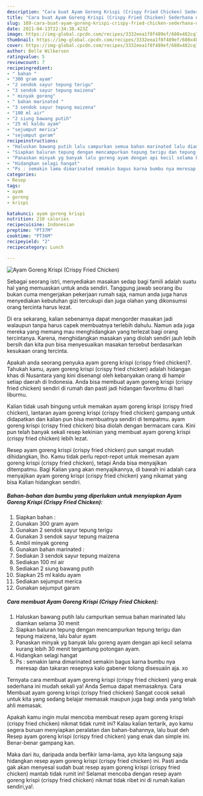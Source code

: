 ```yaml
---
description: "Cara buat Ayam Goreng Krispi (Crispy Fried Chicken) Sederhana dan Mudah Dibuat"
title: "Cara buat Ayam Goreng Krispi (Crispy Fried Chicken) Sederhana dan Mudah Dibuat"
slug: 169-cara-buat-ayam-goreng-krispi-crispy-fried-chicken-sederhana-dan-mudah-dibuat
date: 2021-04-13T22:34:38.423Z
image: https://img-global.cpcdn.com/recipes/3332eea1f8f489ef/680x482cq70/ayam-goreng-krispi-crispy-fried-chicken-foto-resep-utama.jpg
thumbnail: https://img-global.cpcdn.com/recipes/3332eea1f8f489ef/680x482cq70/ayam-goreng-krispi-crispy-fried-chicken-foto-resep-utama.jpg
cover: https://img-global.cpcdn.com/recipes/3332eea1f8f489ef/680x482cq70/ayam-goreng-krispi-crispy-fried-chicken-foto-resep-utama.jpg
author: Belle Wilkerson
ratingvalue: 5
reviewcount: 7
recipeingredient:
- " bahan "
- "300 gram ayam"
- "2 sendok sayur tepung terigu"
- "3 sendok sayur tepung maizena"
- " minyak goreng"
- " bahan marinated "
- "3 sendok sayur tepung maizena"
- "100 ml air"
- "2 siung bawang putih"
- "25 ml kaldu ayam"
- "sejumput merica"
- "sejumput garam"
recipeinstructions:
- "Haluskan bawang putih lalu campurkan semua bahan marinated lalu diamkan selama 30 menit"
- "Siapkan baluran tepung dengan mencampurkan tepung terigu dan tepung maizena, lalu balur ayam"
- "Panaskan minyak yg banyak lalu goreng ayam dengan api kecil selama kurang lebih 30 menit tergantung potongan ayam."
- "Hidangkan selagi hangat"
- "Ps : semakin lama dimarinated semakin bagus karna bumbu nya meresap dan takaran resepnya kalo gabener tolong disesuaiin aja. xo"
categories:
- Resep
tags:
- ayam
- goreng
- krispi

katakunci: ayam goreng krispi 
nutrition: 210 calories
recipecuisine: Indonesian
preptime: "PT37M"
cooktime: "PT36M"
recipeyield: "2"
recipecategory: Lunch

---
```



![Ayam Goreng Krispi (Crispy Fried Chicken)](https://img-global.cpcdn.com/recipes/3332eea1f8f489ef/680x482cq70/ayam-goreng-krispi-crispy-fried-chicken-foto-resep-utama.jpg)

Sebagai seorang istri, menyediakan masakan sedap bagi famili adalah suatu hal yang memuaskan untuk anda sendiri. Tanggung jawab seorang ibu bukan cuma mengerjakan pekerjaan rumah saja, namun anda juga harus menyediakan kebutuhan gizi tercukupi dan juga olahan yang dikonsumsi orang tercinta harus lezat.

Di era  sekarang, kalian sebenarnya dapat mengorder masakan jadi walaupun tanpa harus capek membuatnya terlebih dahulu. Namun ada juga mereka yang memang mau menghidangkan yang terlezat bagi orang tercintanya. Karena, menghidangkan masakan yang diolah sendiri jauh lebih bersih dan kita pun bisa menyesuaikan masakan tersebut berdasarkan kesukaan orang tercinta. 



Apakah anda seorang penyuka ayam goreng krispi (crispy fried chicken)?. Tahukah kamu, ayam goreng krispi (crispy fried chicken) adalah hidangan khas di Nusantara yang kini disenangi oleh kebanyakan orang di hampir setiap daerah di Indonesia. Anda bisa membuat ayam goreng krispi (crispy fried chicken) sendiri di rumah dan pasti jadi hidangan favoritmu di hari liburmu.

Kalian tidak usah bingung untuk memakan ayam goreng krispi (crispy fried chicken), lantaran ayam goreng krispi (crispy fried chicken) gampang untuk didapatkan dan kalian pun bisa membuatnya sendiri di tempatmu. ayam goreng krispi (crispy fried chicken) bisa diolah dengan bermacam cara. Kini pun telah banyak sekali resep kekinian yang membuat ayam goreng krispi (crispy fried chicken) lebih lezat.

Resep ayam goreng krispi (crispy fried chicken) pun sangat mudah dihidangkan, lho. Kamu tidak perlu repot-repot untuk memesan ayam goreng krispi (crispy fried chicken), tetapi Anda bisa menyajikan ditempatmu. Bagi Kalian yang akan menyajikannya, di bawah ini adalah cara menyajikan ayam goreng krispi (crispy fried chicken) yang nikamat yang bisa Kalian hidangkan sendiri.

<!--inarticleads1-->

##### Bahan-bahan dan bumbu yang diperlukan untuk menyiapkan Ayam Goreng Krispi (Crispy Fried Chicken):

1. Siapkan  bahan :
1. Gunakan 300 gram ayam
1. Gunakan 2 sendok sayur tepung terigu
1. Gunakan 3 sendok sayur tepung maizena
1. Ambil  minyak goreng
1. Gunakan  bahan marinated :
1. Sediakan 3 sendok sayur tepung maizena
1. Sediakan 100 ml air
1. Sediakan 2 siung bawang putih
1. Siapkan 25 ml kaldu ayam
1. Sediakan sejumput merica
1. Gunakan sejumput garam




<!--inarticleads2-->

##### Cara membuat Ayam Goreng Krispi (Crispy Fried Chicken):

1. Haluskan bawang putih lalu campurkan semua bahan marinated lalu diamkan selama 30 menit
1. Siapkan baluran tepung dengan mencampurkan tepung terigu dan tepung maizena, lalu balur ayam
1. Panaskan minyak yg banyak lalu goreng ayam dengan api kecil selama kurang lebih 30 menit tergantung potongan ayam.
1. Hidangkan selagi hangat
1. Ps : semakin lama dimarinated semakin bagus karna bumbu nya meresap dan takaran resepnya kalo gabener tolong disesuaiin aja. xo




Ternyata cara membuat ayam goreng krispi (crispy fried chicken) yang enak sederhana ini mudah sekali ya! Anda Semua dapat memasaknya. Cara Membuat ayam goreng krispi (crispy fried chicken) Sangat cocok sekali untuk kita yang sedang belajar memasak maupun juga bagi anda yang telah ahli memasak.

Apakah kamu ingin mulai mencoba membuat resep ayam goreng krispi (crispy fried chicken) nikmat tidak rumit ini? Kalau kalian tertarik, ayo kamu segera buruan menyiapkan peralatan dan bahan-bahannya, lalu buat deh Resep ayam goreng krispi (crispy fried chicken) yang enak dan simple ini. Benar-benar gampang kan. 

Maka dari itu, daripada anda berfikir lama-lama, ayo kita langsung saja hidangkan resep ayam goreng krispi (crispy fried chicken) ini. Pasti anda gak akan menyesal sudah buat resep ayam goreng krispi (crispy fried chicken) mantab tidak rumit ini! Selamat mencoba dengan resep ayam goreng krispi (crispy fried chicken) nikmat tidak ribet ini di rumah kalian sendiri,ya!.

